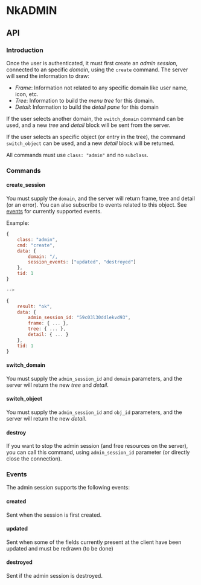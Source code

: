 
# NkADMIN

## API

### Introduction

Once the user is authenticated, it must first create an _admin session_, connected to an specific _domain_, using the `create` command. The server will send the information to draw:

* _Frame_: Information not related to any specific domain like user name, icon, etc.
* _Tree_: Information to build the _menu tree_ for this domain.
* _Detail_: Information to build the _detail pane_ for this domain

If the user selects another domain, the `switch_domain` command can be used, and a new _tree_ and _detail_ block will be sent from the server.

If the user selects an specific object (or entry in the tree), the command `switch_object` can be used, and a new _detail_ block will be returned.

All commands must use `class: "admin"` and no `subclass`.


### Commands

#### create_session

You must supply the `domain`, and the server will return frame, tree and detail (or an error).
You can also subscribe to events related to this object. See [events](#events) for currently supported events.

Example:

```javascript
{
    class: "admin",
    cmd: "create",
    data: {
        domain: "/,
        session_events: ["updated", "destroyed"]
    },
    tid: 1
}

-->

{
    result: "ok",
    data: {
        admin_session_id: "59c03l30ddlekvd93",
        frame: { ... },
        tree: { ... },
        detail: { ... }
    },
    tid: 1
}
```


#### switch_domain

You must supply the `admin_session_id` and `domain` parameters, and the server will return the new _tree_ and _detail_.


#### switch_object

You must supply the `admin_session_id` and `obj_id` parameters, and the server will return the new _detail_.


#### destroy

If you want to stop the admin session (and free resources on the server), you can call this command, using `admin_session_id` parameter (or directly close the connection).


### Events

The admin session supports the following events:

#### created
Sent when the session is first created.


#### updated
Sent when some of the fields currently present at the client have been updated and must be redrawn (to be done)


#### destroyed
Sent if the admin session is destroyed.

